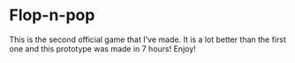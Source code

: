 # Flop-n-pop
This is the second official game that I've made. It is a lot better than the first one and this prototype was made in 7 hours! Enjoy!
